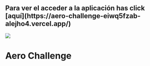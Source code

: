<h2> Para ver el acceder a la aplicación has click 
  [aquí](https://aero-challenge-eiwq5fzab-alejho4.vercel.app/)

</h2>

<img align='center' src='https://i.ibb.co/Gcp0JrC/Fire-Shot-Capture-001-React-App-aero-challenge-em3nmco4b-alejho4-vercel-app.png'>

# Aero Challenge

